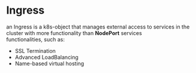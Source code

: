# Ingress
an Ingress is a k8s-object that manages external access to services in the cluster with more functionality than **NodePort** services  
functionalities, such as:  
* SSL Termination
* Advanced LoadBalancing
* Name-based virtual hosting
